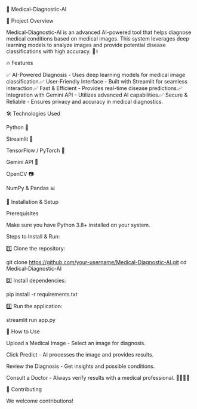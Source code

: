 🏥 Medical-Diagnostic-AI

📌 Project Overview

Medical-Diagnostic-AI is an advanced AI-powered tool that helps diagnose medical conditions based on medical images. This system leverages deep learning models to analyze images and provide potential disease classifications with high accuracy. 🧠⚕️

🔥 Features

✅ AI-Powered Diagnosis - Uses deep learning models for medical image classification.✅ User-Friendly Interface - Built with Streamlit for seamless interaction.✅ Fast & Efficient - Provides real-time disease predictions.✅ Integration with Gemini API - Utilizes advanced AI capabilities.✅ Secure & Reliable - Ensures privacy and accuracy in medical diagnostics.

🛠️ Technologies Used

Python 🐍

Streamlit 🎨

TensorFlow / PyTorch 🧠

Gemini API 🔗

OpenCV 📷

NumPy & Pandas 📊

🚀 Installation & Setup

Prerequisites

Make sure you have Python 3.8+ installed on your system.

Steps to Install & Run:

1️⃣ Clone the repository:

git clone https://github.com/your-username/Medical-Diagnostic-AI.git
cd Medical-Diagnostic-AI

2️⃣ Install dependencies:

pip install -r requirements.txt

3️⃣ Run the application:

streamlit run app.py

🏥 How to Use

Upload a Medical Image - Select an image for diagnosis.

Click Predict - AI processes the image and provides results.

Review the Diagnosis - Get insights and possible conditions.

Consult a Doctor - Always verify results with a medical professional. 👨‍⚕️👩‍⚕️

🤝 Contributing

We welcome contributions! 
